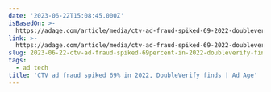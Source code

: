 ```yaml
---
date: '2023-06-22T15:08:45.000Z'
isBasedOn: >-
  https://adage.com/article/media/ctv-ad-fraud-spiked-69-2022-doubleverify-finds/2495396?utm_source=ad-age-news-alerts&utm_medium=email&utm_campaign=20230518&utm_content=hero-headline
link: >-
  https://adage.com/article/media/ctv-ad-fraud-spiked-69-2022-doubleverify-finds/2495396?utm_source=ad-age-news-alerts&utm_medium=email&utm_campaign=20230518&utm_content=hero-headline
slug: 2023-06-22-ctv-ad-fraud-spiked-69percent-in-2022-doubleverify-finds-or-ad-age
tags:
  - ad tech
title: 'CTV ad fraud spiked 69% in 2022, DoubleVerify finds | Ad Age'
---
```



